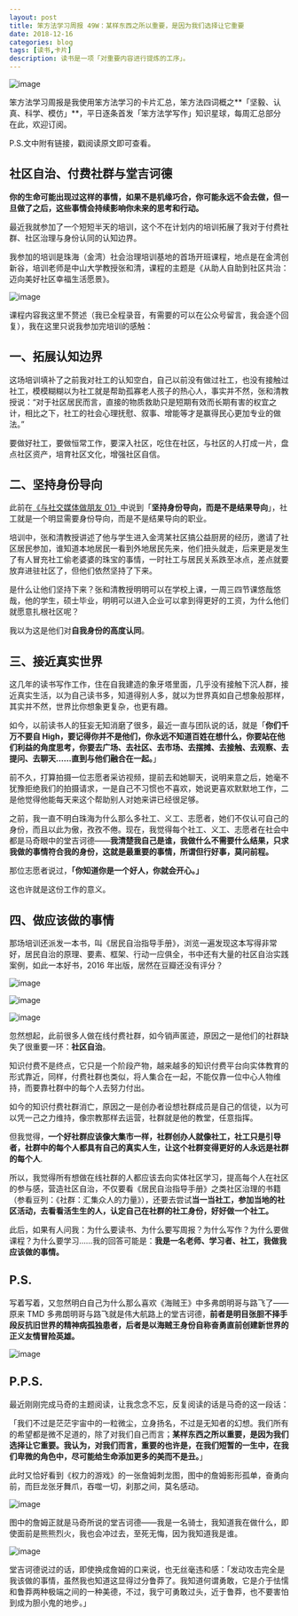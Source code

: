 ```yaml
---
layout: post
title: 笨方法学习周报 49W：某样东西之所以重要，是因为我们选择让它重要
date: 2018-12-16
categories: blog
tags: [读书,卡片]
description: 读书是一项「对重要内容进行提炼的工序」。
---
```



![image](http://upload-images.jianshu.io/upload_images/32598-64c0507838465bce?imageMogr2/auto-orient/strip%7CimageView2/2/w/1240)

笨方法学习周报是我使用笨方法学习的卡片汇总，笨方法四词概之**「坚毅、认真、科学、模仿」**，平日逐条首发「笨方法学写作」知识星球，每周汇总部分在此，欢迎订阅。

P.S.文中附有链接，戳阅读原文即可查看。

## 社区自治、付费社群与堂吉诃德

**你的生命可能出现过这样的事情，如果不是机缘巧合，你可能永远不会去做，但一旦做了之后，这些事情会持续影响你未来的思考和行动。**

最近我就参加了一个短短半天的培训，这个不在计划内的培训拓展了我对于付费社群、社区治理与身份认同的认知边界。

我参加的培训是珠海（金湾）社会治理培训基地的首场开班课程，地点是在金湾创新谷，培训老师是中山大学教授张和清，课程的主题是《从助人自助到社区共治：迈向美好社区幸福生活愿景》。

![image](http://upload-images.jianshu.io/upload_images/32598-b7ebce17ea9b858c?imageMogr2/auto-orient/strip%7CimageView2/2/w/1240)

课程内容我这里不赘述（我已全程录音，有需要的可以在公众号留言，我会逐个回复），我在这里只说我参加完培训的感触：

## 一、拓展认知边界

这场培训填补了之前我对社工的认知空白，自己以前没有做过社工，也没有接触过社工，模模糊糊以为社工就是帮助孤寡老人孩子的热心人，事实并不然，张和清教授说：“对于社区居民而言，直接的物质救助只是短期有效而长期有害的权宜之计，相比之下，社工的社会心理抚慰、叙事、增能等才是赢得民心更加专业的做法。”

要做好社工，要做恒常工作，要深入社区，吃住在社区，与社区的人打成一片，盘点社区资产，培育社区文化，增强社区自信。

## 二、坚持身份导向

此前在[《与社交媒体做朋友 01》](https://mp.weixin.qq.com/s?__biz=MzA4MTQ0NDQxNg==&mid=2650639855&idx=1&sn=487471dacb38a8047dbf3c8b61012d9d&chksm=879dc6c0b0ea4fd61c6bcd81c846487975d38a22a03bb28e4d47e58c76539685e48fc13bcf6c&token=1876079807&lang=zh_CN&scene=21#wechat_redirect)中说到「**坚持身份导向，而是不是结果导向**」，社工就是一个明显需要身份导向，而是不是结果导向的职业。

培训中，张和清教授讲述了他与学生进入金湾某社区搞公益厨房的经历，邀请了社区居民参加，谁知道本地居民一看到外地居民先来，他们扭头就走，后来更是发生了有人冒充社工偷老婆婆的珠宝的事情，一时社工与居民关系跌至冰点，差点就要放弃进驻社区了，但他们依然坚持了下来。

是什么让他们坚持下来？张和清教授明明可以在学校上课，一周三四节课悠哉悠哉，他的学生，硕士毕业，明明可以进入企业可以拿到得更好的工资，为什么他们就愿意扎根社区呢？

我以为这是他们对**自我身份的高度认同**。

## 三、接近真实世界

这几年的读书写作工作，住在自我建造的象牙塔里面，几乎没有接触下沉人群，接近真实生活，以为自己读书多，知道得别人多，就以为世界真如自己想象般那样，其实并不然，世界比你想象更复杂，也更有趣。

如今，以前读书人的狂妄无知消磨了很多，最近一直与团队说的话，就是「**你们千万不要自 High，要记得你并不是他们，你永远不知道百姓在想什么，你要站在他们利益的角度思考，你要去广场、去社区、去市场、去摆摊、去接触、去观察、去提问、去聊天……直到与他们融合在一起。**」

前不久，打算拍摄一位志愿者采访视频，提前去和她聊天，说明来意之后，她毫不犹豫拒绝我们的拍摄请求，一是自己不习惯也不喜欢，她说更喜欢默默地工作，二是他觉得他能每天来这个帮助别人对她来讲已经很足够。

之前，我一直不明白珠海为什么那么多社工、义工、志愿者，她们不仅认可自己的身份，而且以此为傲，孜孜不倦。现在，我觉得每个社工、义工、志愿者在社会中都是马奇眼中的堂吉诃德——**我清楚我自己是谁，我做什么不需要什么结果，只求我做的事情符合我的身份，这就是最重要的事情，所谓但行好事，莫问前程。**

那位志愿者说过，**「你知道你是一个好人，你就会开心。」**

这也许就是这份工作的意义。

## 四、做应该做的事情

那场培训还派发一本书，叫《居民自治指导手册》，浏览一遍发现这本写得非常好，居民自治的原理、要素、框架、行动一应俱全，书中还有大量的社区自治实践案例，如此一本好书，2016 年出版，居然在豆瓣还没有评分？

![image](http://upload-images.jianshu.io/upload_images/32598-46e8a040a5b3c381?imageMogr2/auto-orient/strip%7CimageView2/2/w/1240)

![image](http://upload-images.jianshu.io/upload_images/32598-571512718894f8f1?imageMogr2/auto-orient/strip%7CimageView2/2/w/1240)

![image](http://upload-images.jianshu.io/upload_images/32598-d69ab38810a106ef?imageMogr2/auto-orient/strip%7CimageView2/2/w/1240)

忽然想起，此前很多人做在线付费社群，如今销声匿迹，原因之一是他们的社群缺失了很重要一环：**社区自治**。

知识付费不是终点，它只是一个阶段产物，越来越多的知识付费平台向实体教育的形式靠近，同样，付费社群也类似，将人集合在一起，不能仅靠一位中心人物维持，而要靠社群中的每个人去努力付出。

如今的知识付费社群消亡，原因之一是创办者设想社群成员是自己的信徒，以为可以凭一己之力维持，像宗教那样去运营，社群就是他的教堂，任意指挥。

但我觉得，**一个好社群应该像大集市一样，社群创办人就像社工，社工只是引导者，社群中的每个人都具有自己的真实人生，让这个社群变得更好的人永远是社群的每个人**.

所以，我觉得所有想做在线社群的人都应该去向实体社区学习，提高每个人在社区的参与感，营造社区自治，不仅要看《居民自治指导手册》之类社区治理的书籍（参看豆列：《社群：汇集众人的力量》），还要去尝试**当一当社工，参加当地的社区活动，去看看活生生的人，认定自己在社群的社工身份，好好做一个社工。**

此后，如果有人问我：为什么要读书、为什么要写周报？为什么写作？为什么要做课程？为什么要学习……我的回答可能是：**我是一名老师、学习者、社工，我做我应该做的事情。**

## P.S.

写着写着，又忽然明白自己为什么那么喜欢《海贼王》中多弗朗明哥与路飞了——原来 TMD 多弗朗明哥与路飞就是伟大航路上的堂吉诃德，**前者是明目张胆不择手段反抗旧世界的精神病孤独患者，后者是以海贼王身份自称奋勇直前创建新世界的正义友情冒险英雄。**



![image](http://upload-images.jianshu.io/upload_images/32598-614ffe7029bc7fa3?imageMogr2/auto-orient/strip%7CimageView2/2/w/1240)

## P.P.S.

最近刚刚完成马奇的主题阅读，让我念念不忘，反复阅读的话是马奇的这一段话：

「我们不过是茫茫宇宙中的一粒微尘，立身扬名，不过是无知者的幻想。我们所有的希望都是微不足道的，除了对我们自己而言；**某样东西之所以重要，是因为我们选择让它重要。我认为，对我们而言，重要的也许是，在我们短暂的一生中，在我们卑微的角色中，尽可能给生命添加更多的美而不是丑。**」

此时又恰好看到《权力的游戏》的一张詹姆刺龙图，图中的詹姆影形孤单，奋勇向前，而巨龙张牙舞爪，吞噬一切，刹那之间，莫名感动。

![image](http://upload-images.jianshu.io/upload_images/32598-e6758170cfb79915?imageMogr2/auto-orient/strip%7CimageView2/2/w/1240)

图中的詹姆正就是马奇所说的堂吉诃德——我是一名骑士，我知道我在做什么，即使面前是熊熊烈火，我也会冲过去，至死无悔，因为我知道我是谁。

![image](http://upload-images.jianshu.io/upload_images/32598-786348f9452a27c9?imageMogr2/auto-orient/strip%7CimageView2/2/w/1240)

堂吉诃德说过的话，即使换成詹姆的口来说，也无丝毫违和感：「发动攻击完全是我该做的事情，虽然我也知道这显得过分鲁莽了。我知道何谓勇敢，它是介于怯懦和鲁莽两种极端之间的一种美德，不过，我宁可勇敢过头，近于鲁莽，也不要害怕到成为胆小鬼的地步。」
